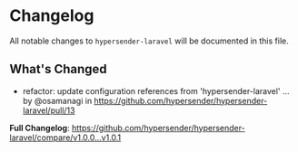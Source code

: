# Changelog

All notable changes to `hypersender-laravel` will be documented in this file.

## What's Changed
* refactor: update configuration references from 'hypersender-laravel' … by @osamanagi in https://github.com/hypersender/hypersender-laravel/pull/13


**Full Changelog**: https://github.com/hypersender/hypersender-laravel/compare/v1.0.0...v1.0.1
